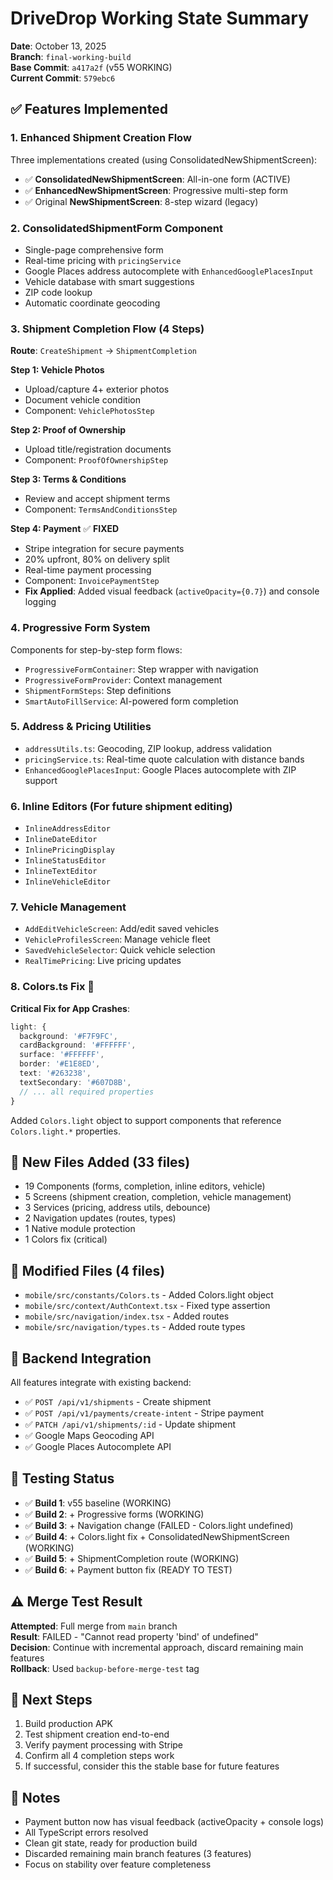 # DriveDrop Working State Summary
**Date**: October 13, 2025  
**Branch**: `final-working-build`  
**Base Commit**: `a417a2f` (v55 WORKING)  
**Current Commit**: `579ebc6`

## ✅ Features Implemented

### 1. **Enhanced Shipment Creation Flow**
Three implementations created (using ConsolidatedNewShipmentScreen):
- ✅ **ConsolidatedNewShipmentScreen**: All-in-one form (ACTIVE)
- ✅ **EnhancedNewShipmentScreen**: Progressive multi-step form  
- ✅ Original **NewShipmentScreen**: 8-step wizard (legacy)

### 2. **ConsolidatedShipmentForm Component**
- Single-page comprehensive form
- Real-time pricing with `pricingService`
- Google Places address autocomplete with `EnhancedGooglePlacesInput`
- Vehicle database with smart suggestions
- ZIP code lookup
- Automatic coordinate geocoding

### 3. **Shipment Completion Flow** (4 Steps)
**Route**: `CreateShipment` → `ShipmentCompletion`

**Step 1: Vehicle Photos**
- Upload/capture 4+ exterior photos
- Document vehicle condition
- Component: `VehiclePhotosStep`

**Step 2: Proof of Ownership**
- Upload title/registration documents
- Component: `ProofOfOwnershipStep`

**Step 3: Terms & Conditions**
- Review and accept shipment terms
- Component: `TermsAndConditionsStep`

**Step 4: Payment** ✅ **FIXED**
- Stripe integration for secure payments
- 20% upfront, 80% on delivery split
- Real-time payment processing
- Component: `InvoicePaymentStep`
- **Fix Applied**: Added visual feedback (`activeOpacity={0.7}`) and console logging

### 4. **Progressive Form System**
Components for step-by-step form flows:
- `ProgressiveFormContainer`: Step wrapper with navigation
- `ProgressiveFormProvider`: Context management
- `ShipmentFormSteps`: Step definitions
- `SmartAutoFillService`: AI-powered form completion

### 5. **Address & Pricing Utilities**
- `addressUtils.ts`: Geocoding, ZIP lookup, address validation
- `pricingService.ts`: Real-time quote calculation with distance bands
- `EnhancedGooglePlacesInput`: Google Places autocomplete with ZIP support

### 6. **Inline Editors** (For future shipment editing)
- `InlineAddressEditor`
- `InlineDateEditor`
- `InlinePricingDisplay`
- `InlineStatusEditor`
- `InlineTextEditor`
- `InlineVehicleEditor`

### 7. **Vehicle Management**
- `AddEditVehicleScreen`: Add/edit saved vehicles
- `VehicleProfilesScreen`: Manage vehicle fleet
- `SavedVehicleSelector`: Quick vehicle selection
- `RealTimePricing`: Live pricing updates

### 8. **Colors.ts Fix** 🔧
**Critical Fix for App Crashes**:
```typescript
light: {
  background: '#F7F9FC',
  cardBackground: '#FFFFFF',
  surface: '#FFFFFF',
  border: '#E1E8ED',
  text: '#263238',
  textSecondary: '#607D8B',
  // ... all required properties
}
```
Added `Colors.light` object to support components that reference `Colors.light.*` properties.

## 📁 New Files Added (33 files)
- 19 Components (forms, completion, inline editors, vehicle)
- 5 Screens (shipment creation, completion, vehicle management)
- 3 Services (pricing, address utils, debounce)
- 2 Navigation updates (routes, types)
- 1 Native module protection
- 1 Colors fix (critical)

## 🔧 Modified Files (4 files)
- `mobile/src/constants/Colors.ts` - Added Colors.light object
- `mobile/src/context/AuthContext.tsx` - Fixed type assertion
- `mobile/src/navigation/index.tsx` - Added routes
- `mobile/src/navigation/types.ts` - Added route types

## 🎯 Backend Integration
All features integrate with existing backend:
- ✅ `POST /api/v1/shipments` - Create shipment
- ✅ `POST /api/v1/payments/create-intent` - Stripe payment
- ✅ `PATCH /api/v1/shipments/:id` - Update shipment
- ✅ Google Maps Geocoding API
- ✅ Google Places Autocomplete API

## 🧪 Testing Status
- ✅ **Build 1**: v55 baseline (WORKING)
- ✅ **Build 2**: + Progressive forms (WORKING)
- ✅ **Build 3**: + Navigation change (FAILED - Colors.light undefined)
- ✅ **Build 4**: + Colors.light fix + ConsolidatedNewShipmentScreen (WORKING)
- ✅ **Build 5**: + ShipmentCompletion route (WORKING)
- ✅ **Build 6**: + Payment button fix (READY TO TEST)

## ⚠️ Merge Test Result
**Attempted**: Full merge from `main` branch  
**Result**: FAILED - "Cannot read property 'bind' of undefined"  
**Decision**: Continue with incremental approach, discard remaining main features  
**Rollback**: Used `backup-before-merge-test` tag

## 🚀 Next Steps
1. Build production APK
2. Test shipment creation end-to-end
3. Verify payment processing with Stripe
4. Confirm all 4 completion steps work
5. If successful, consider this the stable base for future features

## 📝 Notes
- Payment button now has visual feedback (activeOpacity + console logs)
- All TypeScript errors resolved
- Clean git state, ready for production build
- Discarded remaining main branch features (3 features)
- Focus on stability over feature completeness
